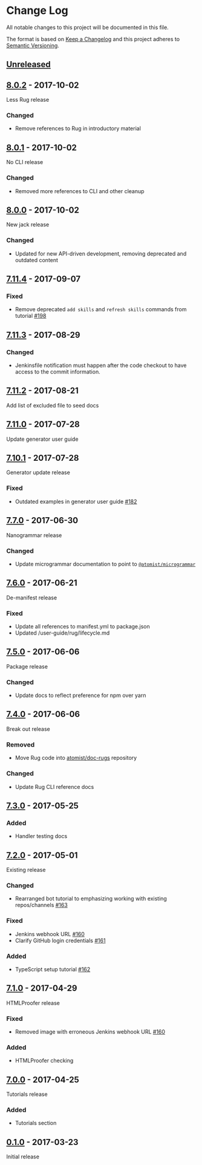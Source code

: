 # Change Log

All notable changes to this project will be documented in this file.

The format is based on [Keep a Changelog](http://keepachangelog.com/)
and this project adheres to [Semantic Versioning](http://semver.org/).

## [Unreleased][]

[Unreleased]: https://github.com/atomist/end-user-documentation/compare/8.0.2...HEAD

## [8.0.2][] - 2017-10-02

[8.0.2]: https://github.com/atomist/end-user-documentation/compare/8.0.1...8.0.2

Less Rug release

### Changed

-  Remove references to Rug in introductory material

## [8.0.1][] - 2017-10-02

[8.0.1]: https://github.com/atomist/end-user-documentation/compare/8.0.0...8.0.1

No CLI release

### Changed

-   Removed more references to CLI and other cleanup

## [8.0.0][] - 2017-10-02

[8.0.0]: https://github.com/atomist/end-user-documentation/compare/7.11.4...8.0.0

New jack release

### Changed

-   Updated for new API-driven development, removing deprecated and
    outdated content

## [7.11.4][] - 2017-09-07

[7.11.4]: https://github.com/atomist/end-user-documentation/compare/7.11.3...7.11.4

### Fixed

-   Remove deprecated `add skills` and `refresh skills` commands from tutorial
    [#198][198]

[198]: https://github.com/atomist/end-user-documentation/issues/198

## [7.11.3][] - 2017-08-29

[7.11.3]: https://github.com/atomist/end-user-documentation/compare/7.11.2...7.11.3

### Changed

-   Jenkinsfile notification must happen after the code checkout to have access
    to the commit information.

## [7.11.2][] - 2017-08-21

[7.11.2]: https://github.com/atomist/end-user-documentation/compare/7.11.0...7.11.2

Add list of excluded file to seed docs

## [7.11.0][] - 2017-07-28

[7.11.0]: https://github.com/atomist/end-user-documentation/compare/7.10.1...7.11.0

Update generator user guide

## [7.10.1][] - 2017-07-28

[7.10.1]: https://github.com/atomist/end-user-documentation/compare/7.10.0...7.10.1

Generator update release

### Fixed

-   Outdated examples in generator user guide [#182][182]

[182]: https://github.com/atomist/end-user-documentation/issues/182

## [7.7.0] - 2017-06-30

[7.7.0]: https://github.com/atomist/end-user-documentation/compare/7.6.0...7.7.0

Nanogrammar release

### Changed

-   Update microgrammar documentation to point
    to [`@atomist/microgrammar`][microgrammar]

[microgrammar]: https://github.com/atomist/microgrammar

## [7.6.0] - 2017-06-21

[7.6.0]: https://github.com/atomist/end-user-documentation/compare/7.5.0...7.6.0

De-manifest release

### Fixed

-   Update all references to manifest.yml to package.json
-   Updated /user-guide/rug/lifecycle.md

## [7.5.0] - 2017-06-06

[7.5.0]: https://github.com/atomist/end-user-documentation/compare/7.4.0...7.5.0

Package release

### Changed

-   Update docs to reflect preference for npm over yarn

## [7.4.0] - 2017-06-06

[7.4.0]: https://github.com/atomist/end-user-documentation/compare/7.3.0...7.4.0

Break out release

### Removed

-   Move Rug code into [atomist/doc-rugs][doc-rugs] repository

### Changed

-   Update Rug CLI reference docs

[doc-rugs]: https://github.com/atomist/doc-rugs

## [7.3.0] - 2017-05-25

[7.3.0]: https://github.com/atomist/end-user-documentation/compare/7.2.0...7.3.0

### Added

-   Handler testing docs

## [7.2.0] - 2017-05-01

[7.2.0]: https://github.com/atomist/end-user-documentation/compare/7.1.0...7.2.0

Existing release

### Changed

-   Rearranged bot tutorial to emphasizing working with existing
    repos/channels [#163][163]

### Fixed

-   Jenkins webhook URL [#160][160]
-   Clarify GitHub login credentials [#161][161]

### Added

-   TypeScript setup tutorial [#162][162]

[163]: https://github.com/atomist/end-user-documentation/issues/163
[161]: https://github.com/atomist/end-user-documentation/issues/161
[162]: https://github.com/atomist/end-user-documentation/issues/162

## [7.1.0] - 2017-04-29

[7.1.0]: https://github.com/atomist/end-user-documentation/compare/7.0.0...7.1.0

HTMLProofer release

### Fixed

-   Removed image with erroneous Jenkins webhook URL [#160][160]

### Added

-   HTMLProofer checking

[160]: https://github.com/atomist/end-user-documentation/issues/160

## [7.0.0] - 2017-04-25

[7.0.0]: https://github.com/atomist/end-user-documentation/compare/6.3.1...7.0.0

Tutorials release

### Added

-   Tutorials section

## [0.1.0] - 2017-03-23

[0.1.0]: https://github.com/atomist/end-user-documentation/tree/0.1.0

Initial release
